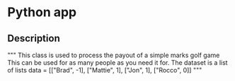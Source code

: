# Python app

## Description
""" This class is used to process the payout of a simple marks golf game
    This can be used for as many people as you need it for.
    The dataset is a list of lists
    data = [["Brad", -1], ["Mattie", 1], ["Jon", 1], ["Rocco", 0]]
"""


